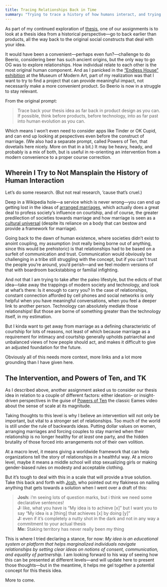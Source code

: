 ```yaml
---
title: Tracing Relationships Back in Time
summary: "Trying to trace a history of how humans interact, and trying not to mansplain it all."
---
```


As part of my continued exploration of [thesis][thesis-1], one of our assignments is to look at a thesis idea from a historical perspective—go to back earlier than products, all the way back to the original social constructs that deal with your idea.

[thesis-1]: http://nicbarajas.github.io/sva-ixd-thesis/2015/09/19/thesis-so-far/

It would have been a convenient—perhaps even fun?—challenge to do Beerio, considering beer has such ancient origins, but the only way to go OG was to explore relationships. How individual relate to each other is the most original human component. And as I panicked in the [“Endless House” exhibition][moma] at the Museum of Modern Art, part of my realization was that I want to try to find a project that can provide meaningful impact, not necessarily make a more convenient product. So Beerio is now in a struggle to stay relevant.

[moma]: http://www.moma.org/visit/calendar/exhibitions/1585

From the original prompt:

> Trace back your thesis idea as far back in product design as you can. If possible, think before products, before technology, into as far past into human evolution as you can.

Which means I won’t even need to consider apps like Tinder or OK Cupid, and can end up looking at pespectives even before the construct of marriage. (We also had a separate prompt, called Powers of Ten, that dovetails here nicely. More on that in a bit.) It may be heavy, heady, and probably is a mix of both, but is useful in re-orienting an intervention from a modern convenience to a proper course correction.

##  Wherein I Try to Not Mansplain the History of Human Interaction

Let’s do some research. (But not real research, ’cause that’s cruel.)

Deep in a Wikipedia hole—a service which is never wrong—you can end up getting lost in the ideas of [arranged marriages][],  which actually does a great deal to profess society’s influence on courtship, and of course, the greater predilection of societies towards marriage and how marriage is seen as a [cultural universal][] (despite its reliance on a body that can bestow and provide a framework for marriage).

Going back to the dawn of human existence, where societies didn’t exist to anoint coupling, my assumption (not really being borne out of anything, since this would be prehistoric) is that relationships had to be based on a surfeit of communication and trust. Communication would obviously be challenging in a tribe still struggling with the concept, but if you can’t trust the people you’re around, you’d perish—and we feel modern versions of that with boardroom backstabbing or familial infighting.

And not that I am trying to take after the paleo lifestyle, but the edicts of that idea—take away the trappings of modern society and technology, and look at what’s there: Is it enough to carry you? In the case of relationships, constant connection afforded by cell phones and social networks is only helpful when you have meaningful conversations, when you feel a deeper link to another person. Technology can absolutely mediate those relationships! But those are borne of something greater than the technology itself, in my estimation.

But I kinda want to get away from marriage as a defining characteristic of courtship for lots of reasons, not least of which because marriage as a requirement for intimacy and courtship generally upholds patriarchal and unbalanced views of how people should act, and makes it difficult to give an adjusted foundation for the future.

[arranged marriages]: https://en.m.wikipedia.org/wiki/Arranged_marriage
[cultural universal]: https://en.m.wikipedia.org/wiki/Cultural_universal

Obviously all of this needs more context, more links and a lot more grounding than I have given here. 

## The Intervention, and Powers of Ten, and TK

As I described above, another assignment asked us to consider our thesis idea in relation to a couple of different factors: either ideation- or insight-driven perspectives in the guise of [Powers of Ten][] the classic Eames video about the sense of scale at its magnitude.

[Powers of Ten]: http://youtu.be/0fKBhvDjuy0

Taking thoughts to this level is why I believe an intervention will not only be important, but vital to a stronger set of relationships. Too much of the world is still under the rule of backwards ideas. Putting dollar values on women, arranging marriages and forcing couples to stay married when their relationship is no longer healthy for *at least* one party, and the hidden brutality of those forced into arrangements not of their own volition.

At a macro level, it means giving a worldwide framework that can help organizations tell the story of relationships in a healthful way. At a micro level, maybe it means a middle school will stop sexualizing girls or making gender-biased rules on modesty and acceptable clothing.

But it’s tough to deal with this in a scale that will provide a true solution. Take this back and forth with [Josh](https://github.com/joshsucher/rotatingthecube),  who pointed out my flakiness on nailing anything that gets towards a solution when I went over a draft of this:

> **Josh:** i’m seeing lots of question marks, but i think we need some declarative sentences!  
>  **J:** like, what you have is “My idea is to achieve [x]” but I want you to say “My idea is a [thing] that achieves [x] by doing [y]”  
> **J:** even if it’s completely a nutty shot in the dark and not in any way a commitment to your actual thesis  
> **Me:** Staking territory has never really been my thing

This is where I tried declaring a stance, for now: *My idea is an educational system or platform that helps marginalized individuals navigate relationships by setting clear ideas on notions of consent, communication, and equality of partnership.* I am looking forward to his way of seeing how this can be presented at different levels—and will update here to present those thoughts—but in the meantime, it helps me gel together a potential concept for this thesis idea.

More to come.